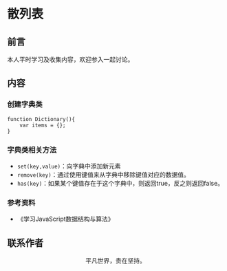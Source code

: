 # 散列表

## 前言

本人平时学习及收集内容，欢迎参入一起讨论。

## 内容

### 创建字典类

```
function Dictionary(){
    var items = {};
}
```

### 字典类相关方法

- `set(key,value)`：向字典中添加新元素
- `remove(key)`：通过使用键值来从字典中移除键值对应的数据值。
- `has(key)`：如果某个键值存在于这个字典中，则返回true，反之则返回false。

### 参考资料

- 《学习JavaScript数据结构与算法》

## 联系作者

<div align="center">
    <p>
        平凡世界，贵在坚持。
    </p>
    <img :src="$withBase('/about/contact.png')" />
</div>